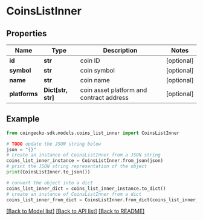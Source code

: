 # CoinsListInner


## Properties

Name | Type | Description | Notes
------------ | ------------- | ------------- | -------------
**id** | **str** | coin ID | [optional] 
**symbol** | **str** | coin symbol | [optional] 
**name** | **str** | coin name | [optional] 
**platforms** | **Dict[str, str]** | coin asset platform and contract address | [optional] 

## Example

```python
from coingecko-sdk.models.coins_list_inner import CoinsListInner

# TODO update the JSON string below
json = "{}"
# create an instance of CoinsListInner from a JSON string
coins_list_inner_instance = CoinsListInner.from_json(json)
# print the JSON string representation of the object
print(CoinsListInner.to_json())

# convert the object into a dict
coins_list_inner_dict = coins_list_inner_instance.to_dict()
# create an instance of CoinsListInner from a dict
coins_list_inner_from_dict = CoinsListInner.from_dict(coins_list_inner_dict)
```
[[Back to Model list]](../README.md#documentation-for-models) [[Back to API list]](../README.md#documentation-for-api-endpoints) [[Back to README]](../README.md)


